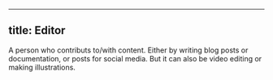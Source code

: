 ***

## title: Editor

A person who contributs to/with content. Either by writing blog posts or documentation,
or posts for social media. But it can also be video editing or making illustrations.
